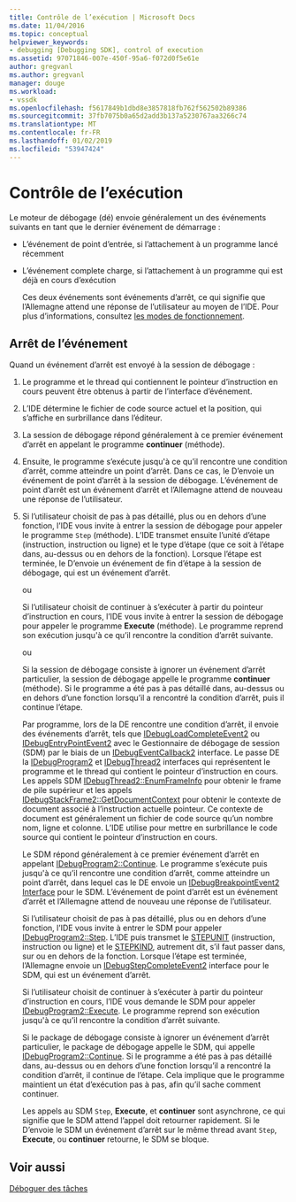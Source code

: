 ```yaml
---
title: Contrôle de l’exécution | Microsoft Docs
ms.date: 11/04/2016
ms.topic: conceptual
helpviewer_keywords:
- debugging [Debugging SDK], control of execution
ms.assetid: 97071846-007e-450f-95a6-f072d0f5e61e
author: gregvanl
ms.author: gregvanl
manager: douge
ms.workload:
- vssdk
ms.openlocfilehash: f5617849b1dbd8e3857818fb762f562502b89386
ms.sourcegitcommit: 37fb7075b0a65d2add3b137a5230767aa3266c74
ms.translationtype: MT
ms.contentlocale: fr-FR
ms.lasthandoff: 01/02/2019
ms.locfileid: "53947424"
---
```

# <a name="control-of-execution"></a>Contrôle de l’exécution
Le moteur de débogage (dé) envoie généralement un des événements suivants en tant que le dernier événement de démarrage :  
  
- L’événement de point d’entrée, si l’attachement à un programme lancé récemment  
  
- L’événement complete charge, si l’attachement à un programme qui est déjà en cours d’exécution  
  
  Ces deux événements sont événements d’arrêt, ce qui signifie que l’Allemagne attend une réponse de l’utilisateur au moyen de l’IDE. Pour plus d’informations, consultez [les modes de fonctionnement](../../extensibility/debugger/operational-modes.md).  
  
## <a name="stopping-event"></a>Arrêt de l’événement  
 Quand un événement d’arrêt est envoyé à la session de débogage :  
  
1. Le programme et le thread qui contiennent le pointeur d’instruction en cours peuvent être obtenus à partir de l’interface d’événement.  
  
2. L’IDE détermine le fichier de code source actuel et la position, qui s’affiche en surbrillance dans l’éditeur.  
  
3. La session de débogage répond généralement à ce premier événement d’arrêt en appelant le programme **continuer** (méthode).  
  
4. Ensuite, le programme s’exécute jusqu'à ce qu’il rencontre une condition d’arrêt, comme atteindre un point d’arrêt. Dans ce cas, le D’envoie un événement de point d’arrêt à la session de débogage. L’événement de point d’arrêt est un événement d’arrêt et l’Allemagne attend de nouveau une réponse de l’utilisateur.  
  
5. Si l’utilisateur choisit de pas à pas détaillé, plus ou en dehors d’une fonction, l’IDE vous invite à entrer la session de débogage pour appeler le programme `Step` (méthode). L’IDE transmet ensuite l’unité d’étape (instruction, instruction ou ligne) et le type d’étape (que ce soit à l’étape dans, au-dessus ou en dehors de la fonction). Lorsque l’étape est terminée, le D’envoie un événement de fin d’étape à la session de débogage, qui est un événement d’arrêt.  
  
    ou  
  
    Si l’utilisateur choisit de continuer à s’exécuter à partir du pointeur d’instruction en cours, l’IDE vous invite à entrer la session de débogage pour appeler le programme **Execute** (méthode). Le programme reprend son exécution jusqu'à ce qu’il rencontre la condition d’arrêt suivante.  
  
    ou  
  
    Si la session de débogage consiste à ignorer un événement d’arrêt particulier, la session de débogage appelle le programme **continuer** (méthode). Si le programme a été pas à pas détaillé dans, au-dessus ou en dehors d’une fonction lorsqu’il a rencontré la condition d’arrêt, puis il continue l’étape.  
  
   Par programme, lors de la DE rencontre une condition d’arrêt, il envoie des événements d’arrêt, tels que [IDebugLoadCompleteEvent2](../../extensibility/debugger/reference/idebugloadcompleteevent2.md) ou [IDebugEntryPointEvent2](../../extensibility/debugger/reference/idebugentrypointevent2.md) avec le Gestionnaire de débogage de session (SDM) par le biais de un [IDebugEventCallback2](../../extensibility/debugger/reference/idebugeventcallback2.md) interface. Le passe DE la [IDebugProgram2](../../extensibility/debugger/reference/idebugprogram2.md) et [IDebugThread2](../../extensibility/debugger/reference/idebugthread2.md) interfaces qui représentent le programme et le thread qui contient le pointeur d’instruction en cours. Les appels SDM [IDebugThread2::EnumFrameInfo](../../extensibility/debugger/reference/idebugthread2-enumframeinfo.md) pour obtenir le frame de pile supérieur et les appels [IDebugStackFrame2::GetDocumentContext](../../extensibility/debugger/reference/idebugstackframe2-getdocumentcontext.md) pour obtenir le contexte de document associé à l’instruction actuelle pointeur. Ce contexte de document est généralement un fichier de code source qu’un nombre nom, ligne et colonne. L’IDE utilise pour mettre en surbrillance le code source qui contient le pointeur d’instruction en cours.  
  
   Le SDM répond généralement à ce premier événement d’arrêt en appelant [IDebugProgram2::Continue](../../extensibility/debugger/reference/idebugprogram2-continue.md). Le programme s’exécute puis jusqu'à ce qu’il rencontre une condition d’arrêt, comme atteindre un point d’arrêt, dans lequel cas le DE envoie un [IDebugBreakpointEvent2 Interface](../../extensibility/debugger/reference/idebugbreakpointevent2.md) pour le SDM. L’événement de point d’arrêt est un événement d’arrêt et l’Allemagne attend de nouveau une réponse de l’utilisateur.  
  
   Si l’utilisateur choisit de pas à pas détaillé, plus ou en dehors d’une fonction, l’IDE vous invite à entrer le SDM pour appeler [IDebugProgram2::Step](../../extensibility/debugger/reference/idebugprogram2-step.md). L’IDE puis transmet le [STEPUNIT](../../extensibility/debugger/reference/stepunit.md) (instruction, instruction ou ligne) et le [STEPKIND](../../extensibility/debugger/reference/stepkind.md), autrement dit, s’il faut passer dans, sur ou en dehors de la fonction. Lorsque l’étape est terminée, l’Allemagne envoie un [IDebugStepCompleteEvent2](../../extensibility/debugger/reference/idebugstepcompleteevent2.md) interface pour le SDM, qui est un événement d’arrêt.  
  
   Si l’utilisateur choisit de continuer à s’exécuter à partir du pointeur d’instruction en cours, l’IDE vous demande le SDM pour appeler [IDebugProgram2::Execute](../../extensibility/debugger/reference/idebugprogram2-execute.md). Le programme reprend son exécution jusqu'à ce qu’il rencontre la condition d’arrêt suivante.  
  
   Si le package de débogage consiste à ignorer un événement d’arrêt particulier, le package de débogage appelle le SDM, qui appelle [IDebugProgram2::Continue](../../extensibility/debugger/reference/idebugprogram2-continue.md). Si le programme a été pas à pas détaillé dans, au-dessus ou en dehors d’une fonction lorsqu’il a rencontré la condition d’arrêt, il continue de l’étape. Cela implique que le programme maintient un état d’exécution pas à pas, afin qu’il sache comment continuer.  
  
   Les appels au SDM `Step`, **Execute**, et **continuer** sont asynchrone, ce qui signifie que le SDM attend l’appel doit retourner rapidement. Si le D’envoie le SDM un événement d’arrêt sur le même thread avant `Step`, **Execute**, ou **continuer** retourne, le SDM se bloque.  
  
## <a name="see-also"></a>Voir aussi  
 [Déboguer des tâches](../../extensibility/debugger/debugging-tasks.md)